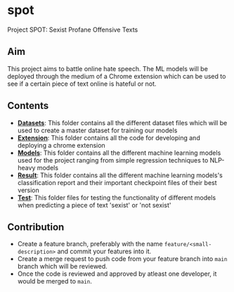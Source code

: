 # spot

Project SPOT: Sexist Profane Offensive Texts

## Aim

This project aims to battle online hate speech. The ML models will be deployed through the medium of a Chrome extension which can be used to see if a certain piece of text online is hateful or not.

## Contents

- **[Datasets](./datasets/)**: This folder contains all the different dataset files which will be used to create a master dataset for training our models
- **[Extension](./extension/)**: This folder contains all the code for developing and deploying a chrome extension
- **[Models](./models/)**: This folder contains all the different machine learning models used for the project ranging from simple regression techniques to NLP-heavy models
- **[Result](./result/)**: This folder contains all the different machine learning models's classification report and their important checkpoint files of their best version
- **[Test](./test/)**: This folder files for testing the functionality of different models when predicting a piece of text 'sexist' or 'not sexist'

## Contribution

- Create a feature branch, preferably with the name `feature/<small-description>` and commit your features into it.
- Create a merge request to push code from your feature branch into `main` branch which will be reviewed.
- Once the code is reviewed and approved by atleast one developer, it would be merged to `main`.
